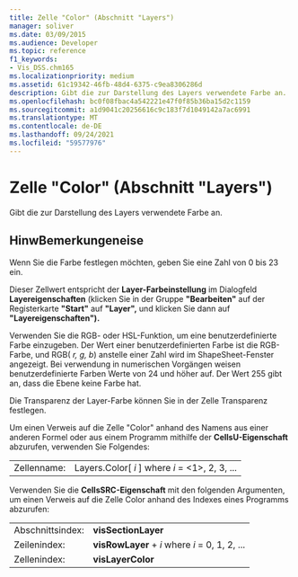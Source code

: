 ```yaml
---
title: Zelle "Color" (Abschnitt "Layers")
manager: soliver
ms.date: 03/09/2015
ms.audience: Developer
ms.topic: reference
f1_keywords:
- Vis_DSS.chm165
ms.localizationpriority: medium
ms.assetid: 61c19342-46fb-48d4-6375-c9ea8306286d
description: Gibt die zur Darstellung des Layers verwendete Farbe an.
ms.openlocfilehash: bc0f08fbac4a542221e47f0f85b36ba15d2c1159
ms.sourcegitcommit: a1d9041c20256616c9c183f7d1049142a7ac6991
ms.translationtype: MT
ms.contentlocale: de-DE
ms.lasthandoff: 09/24/2021
ms.locfileid: "59577976"
---
```

# <a name="color-cell-layers-section"></a>Zelle "Color" (Abschnitt "Layers")

Gibt die zur Darstellung des Layers verwendete Farbe an.
  
## <a name="remarks"></a>HinwBemerkungeneise

Wenn Sie die Farbe festlegen möchten, geben Sie eine Zahl von 0 bis 23 ein.
  
Dieser Zellwert entspricht der **Layer-Farbeinstellung** im Dialogfeld **Layereigenschaften** (klicken Sie in der Gruppe **"Bearbeiten"** auf der Registerkarte **"Start"** auf **"Layer",** und klicken Sie dann auf **"Layereigenschaften").**
  
Verwenden Sie die RGB- oder HSL-Funktion, um eine benutzerdefinierte Farbe einzugeben. Der Wert einer benutzerdefinierten Farbe ist die RGB-Farbe, und RGB( *r, g, b*) anstelle einer Zahl wird im ShapeSheet-Fenster angezeigt. Bei verwendung in numerischen Vorgängen weisen benutzerdefinierte Farben Werte von 24 und höher auf. Der Wert 255 gibt an, dass die Ebene keine Farbe hat. 
  
Die Transparenz der Layer-Farbe können Sie in der Zelle Transparenz festlegen.
  
Um einen Verweis auf die Zelle "Color" anhand des Namens aus einer anderen Formel oder aus einem Programm mithilfe der **CellsU-Eigenschaft** abzurufen, verwenden Sie Folgendes: 
  
|||
|:-----|:-----|
|Zellenname:  <br/> |Layers.Color[ *i*  ] where  *i*  = <1>, 2, 3, ...  <br/> |
   
Verwenden Sie die **CellsSRC-Eigenschaft** mit den folgenden Argumenten, um einen Verweis auf die Zelle Color anhand des Indexes eines Programms abzurufen: 
  
|||
|:-----|:-----|
|Abschnittsindex:  <br/> |**visSectionLayer** <br/> |
|Zeilenindex:  <br/> |**visRowLayer**  +   *i* where *i* = 0, 1, 2, ...  <br/> |
|Zellenindex:  <br/> |**visLayerColor** <br/> |
   

